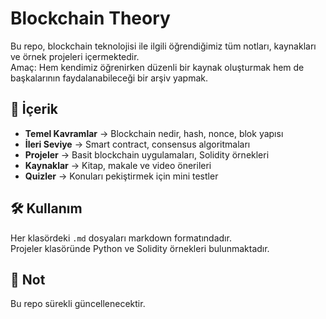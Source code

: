 # Blockchain Theory

Bu repo, blockchain teknolojisi ile ilgili öğrendiğimiz tüm notları, kaynakları ve örnek projeleri içermektedir.  
Amaç: Hem kendimiz öğrenirken düzenli bir kaynak oluşturmak hem de başkalarının faydalanabileceği bir arşiv yapmak.

## 📂 İçerik
- **Temel Kavramlar** → Blockchain nedir, hash, nonce, blok yapısı
- **İleri Seviye** → Smart contract, consensus algoritmaları
- **Projeler** → Basit blockchain uygulamaları, Solidity örnekleri
- **Kaynaklar** → Kitap, makale ve video önerileri
- **Quizler** → Konuları pekiştirmek için mini testler

## 🛠 Kullanım
Her klasördeki `.md` dosyaları markdown formatındadır.  
Projeler klasöründe Python ve Solidity örnekleri bulunmaktadır.

## 📌 Not
Bu repo sürekli güncellenecektir.
